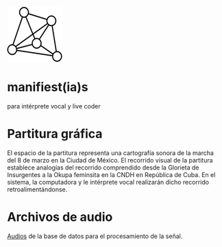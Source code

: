 ![red](https://github.com/MarianneTeixido/manifiestas/blob/main/img/icon2.png) 

# manifiest(ia)s

para intérprete vocal y live coder


# Partitura gráfica

El espacio de la partitura representa una cartografía sonora de la marcha del 8 de marzo en la Ciudad de México. El recorrido visual de la partitura establece analogías  del recorrido comprendido desde la Glorieta de Insurgentes a la Okupa feminsita en la CNDH en República de Cuba.  En el sistema, la computadora y le intérprete vocal realizarán dicho recorrido retroalimentándonse. 

# Archivos de audio

[Audios](https://github.com/MarianneTeixido/manifiestas/tree/main/audio) de la base de datos para el procesamiento de la señal. 



